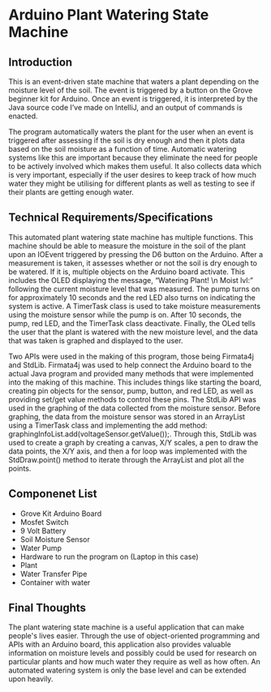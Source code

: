# Arduino Plant Watering State Machine

## Introduction
 This is an event-driven state machine that waters a plant depending on the moisture level of the soil. 
 The event is triggered by a button on the Grove beginner kit for Arduino. Once an event is triggered, 
 it is interpreted by the Java source code I’ve made on IntelliJ, and an output of commands is enacted.

 The program automatically waters the plant for the user when an event is triggered after assessing if the soil is dry enough and then it plots data based on the soil moisture as a function of time. 
 Automatic watering systems like this are important because they eliminate the need for people to be actively involved which makes them useful. 
 It also collects data which is very important, especially if the user desires to keep track of how much water they might be utilising for different plants as well as testing to see if their plants are getting enough water.
 

## Technical Requirements/Specifications
This automated plant watering state machine has multiple functions.
This machine should be able to measure the moisture in the soil of the plant upon an IOEvent triggered by pressing the D6 button on the Arduino. 
After a measurement is taken, it assesses whether or not the soil is dry enough to be watered. If it is, multiple objects on the Arduino board activate. 
This includes the OLED displaying the message, “Watering Plant! \n Moist lvl:” following the current moisture level that was measured.
The pump turns on for approximately 10 seconds and the red LED also turns on indicating the system is active. 
A TimerTask class is used to take moisture measurements using the moisture sensor while the pump is on. After 10 seconds, the pump, red LED, and the TimerTask class deactivate. 
Finally, the OLed tells the user that the plant is watered with the new moisture level, and the data that was taken is graphed and displayed to the user. 

Two APIs were used in the making of this program, those being Firmata4j and StdLib. 
Firmata4j was used to help connect the Arduino board to the actual Java program and provided many methods that were implemented into the making of this machine.
This includes things like starting the board, creating pin objects for the sensor, pump, button, and red LED, as well as providing set/get value methods to control these pins. 
The StdLib API was used in the graphing of the data collected from the moisture sensor. 
Before graphing, the data from the moisture sensor was stored in an ArrayList using a TimerTask class and implementing the add method: graphingInfoList.add(voltageSensor.getValue());.
Through this, StdLib was used to create a graph by creating a canvas, X/Y scales, a pen to draw the data points, the X/Y axis, and then a for loop was implemented with the StdDraw.point() method to iterate through the ArrayList and plot all the points.


 ## Componenet List 
* Grove Kit Arduino Board
* Mosfet Switch	
* 9 Volt Battery
* Soil Moisture Sensor
* Water Pump  		
* Hardware to run the program on (Laptop in this case)
* Plant
* Water Transfer Pipe
* Container with water


## Final Thoughts
The plant watering state machine is a useful application that can make people's lives easier. 
Through the use of object-oriented programming and APIs with an Arduino board, this application also provides valuable information on moisture levels and possibly could be used for research on particular plants and how much water they require as well as how often. 
An automated watering system is only the base level and can be extended upon heavily.

 
